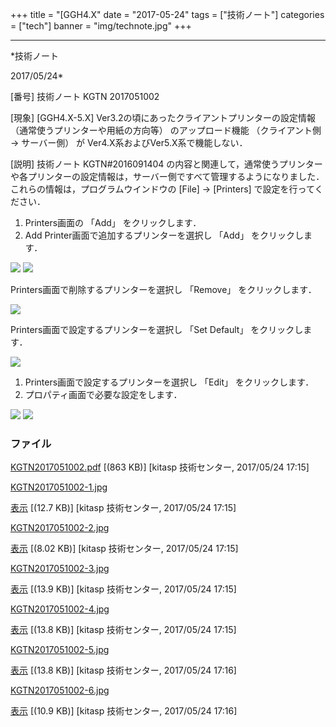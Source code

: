 ﻿+++
title = "[GGH4.X"
date = "2017-05-24"
tags = ["技術ノート"]
categories = ["tech"]
banner = "img/technote.jpg"
+++

-----------------------------------------------------------------------------------------------------------------------------

*技術ノート

2017/05/24*


[番号]
技術ノート KGTN 2017051002

[現象]
[GGH4.X-5.X] Ver3.2の頃にあったクライアントプリンターの設定情報
（通常使うプリンターや用紙の方向等） のアップロード機能 （クライアント側
→ サーバー側） が Ver4.X系およびVer5.X系で機能しない．

[説明]
技術ノート KGTN#2016091404
の内容と関連して，通常使うプリンターや各プリンターの設定情報は，サーバー側ですべて管理するようになりました．これらの情報は，プログラムウインドウの
[File] → [Printers] で設定を行ってください．


1. Printers画面の 「Add」 をクリックします．
2. Add Printer画面で追加するプリンターを選択し 「Add」
をクリックします．

![](http://techreport.kitasp.net/attachments/download/3655/KGTN2017051002-1.jpg)
![](http://techreport.kitasp.net/attachments/download/3656/KGTN2017051002-2.jpg)


Printers画面で削除するプリンターを選択し 「Remove」 をクリックします．

![](http://techreport.kitasp.net/attachments/download/3657/KGTN2017051002-3.jpg)


Printers画面で設定するプリンターを選択し 「Set Default」
をクリックします．

![](http://techreport.kitasp.net/attachments/download/3658/KGTN2017051002-4.jpg)


1. Printers画面で設定するプリンターを選択し 「Edit」 をクリックします．
2. プロパティ画面で必要な設定をします．

![](http://techreport.kitasp.net/attachments/download/3659/KGTN2017051002-5.jpg)
![](http://techreport.kitasp.net/attachments/download/3660/KGTN2017051002-6.jpg)


### ファイル

 
 


[KGTN2017051002.pdf](http://techreport.kitasp.net/attachments/download/3654/KGTN2017051002.pdf)
 [(863 KB)] [kitasp 技術センター, 2017/05/24
17:15]

[KGTN2017051002-1.jpg](http://techreport.kitasp.net/attachments/download/3655/KGTN2017051002-1.jpg)

[表示](http://techreport.kitasp.net/attachments/3655/KGTN2017051002-1.jpg "表示")
 [(12.7 KB)] [kitasp 技術センター, 2017/05/24
17:15]

[KGTN2017051002-2.jpg](http://techreport.kitasp.net/attachments/download/3656/KGTN2017051002-2.jpg)

[表示](http://techreport.kitasp.net/attachments/3656/KGTN2017051002-2.jpg "表示")
 [(8.02 KB)] [kitasp 技術センター, 2017/05/24
17:15]

[KGTN2017051002-3.jpg](http://techreport.kitasp.net/attachments/download/3657/KGTN2017051002-3.jpg)

[表示](http://techreport.kitasp.net/attachments/3657/KGTN2017051002-3.jpg "表示")
 [(13.9 KB)] [kitasp 技術センター, 2017/05/24
17:15]

[KGTN2017051002-4.jpg](http://techreport.kitasp.net/attachments/download/3658/KGTN2017051002-4.jpg)

[表示](http://techreport.kitasp.net/attachments/3658/KGTN2017051002-4.jpg "表示")
 [(13.8 KB)] [kitasp 技術センター, 2017/05/24
17:15]

[KGTN2017051002-5.jpg](http://techreport.kitasp.net/attachments/download/3659/KGTN2017051002-5.jpg)

[表示](http://techreport.kitasp.net/attachments/3659/KGTN2017051002-5.jpg "表示")
 [(13.8 KB)] [kitasp 技術センター, 2017/05/24
17:16]

[KGTN2017051002-6.jpg](http://techreport.kitasp.net/attachments/download/3660/KGTN2017051002-6.jpg)

[表示](http://techreport.kitasp.net/attachments/3660/KGTN2017051002-6.jpg "表示")
 [(10.9 KB)] [kitasp 技術センター, 2017/05/24
17:16]


 


 

